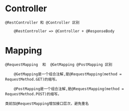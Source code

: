 # Controller

    @RestController 和 @Controller 区别
    
        @RestController => @Controller + @ResponseBody
    
# Mapping
 
    @RequestMapping  和  @GetMapping @PostMapping 区别
    
        @GetMapping是一个组合注解,是@RequestMapping(method = RequestMethod.GET)的缩写。

        @PostMapping是一个组合注解,是@RequestMapping(method = RequestMethod.POST)的缩写。
    
    类前加@RequestMapping增加接口层次，避免重名
    
    